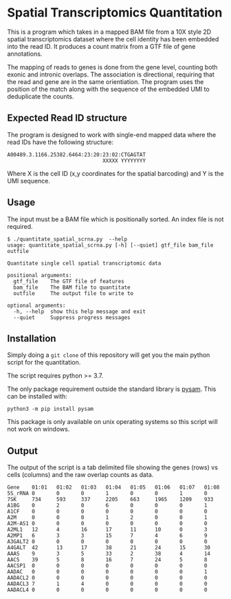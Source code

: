# Spatial Transcriptomics Quantitation

This is a program which takes in a mapped BAM file from a 10X style 2D spatial transcriptomics dataset where the cell identity has been embedded into the read ID.  It produces a count matrix from a GTF file of gene annotations.

The mapping of reads to genes is done from the gene level, counting both exonic and intronic overlaps.  The association is directional, requiring that the read and gene are in the same orientiation.  The program uses the position of the match along with the sequence of the embedded UMI to deduplicate the counts.

## Expected Read ID structure
The program is designed to work with single-end mapped data where the read IDs have the following structure:

```
A00489.3.1166.25382.6464:23:20:23:02:CTGAGTAT
                               XXXXX YYYYYYYY
```

Where X is the cell ID (x,y coordinates for the spatial barcoding) and Y is the UMI sequence.

## Usage
The input must be a BAM file which is positionally sorted.  An index file is not required.

```
$ ./quantitate_spatial_scrna.py  --help
usage: quantitate_spatial_scrna.py [-h] [--quiet] gtf_file bam_file outfile

Quantitate single cell spatial transcriptomic data

positional arguments:
  gtf_file    The GTF file of features
  bam_file    The BAM file to quantitate
  outfile     The output file to write to

optional arguments:
  -h, --help  show this help message and exit
  --quiet     Suppress progress messages
```

## Installation
Simply doing a ```git clone``` of this repository will get you the main python script for the quantitation.

The script requires python >= 3.7.

The only package requirement outside the standard library is [pysam](https://github.com/pysam-developers/pysam).  This can be installed with:

```python3 -m pip install pysam```

This package is only available on unix operating systems so this script will not work on windows.

## Output
The output of the script is a tab delimited file showing the genes (rows) vs cells (columns) and the raw overlap counts as data.

```
Gene    01:01   01:02   01:03   01:04   01:05   01:06   01:07   01:08
5S_rRNA 0       0       0       1       0       0       1       0
7SK     734     593     337     2205    663     1965    1209    933
A1BG    0       2       0       6       0       0       0       1
A1CF    0       0       0       0       0       0       0       0
A2M     0       0       0       1       2       0       0       1
A2M-AS1 0       0       0       0       0       0       0       0
A2ML1   12      4       16      17      11      10      0       3
A2MP1   6       3       3       15      7       4       6       9
A3GALT2 0       0       0       0       0       0       0       0
A4GALT  42      13      17      38      21      24      15      30
AAAS    9       3       5       33      2       38      4       14
AACS    39      5       8       16      7       24      5       8
AACSP1  0       0       0       0       0       0       0       0
AADAC   0       0       0       0       0       0       0       1
AADACL2 0       0       0       0       0       0       0       0
AADACL3 7       1       4       0       0       0       0       0
AADACL4 0       0       0       0       0       0       0       0
```

